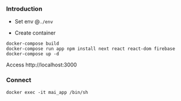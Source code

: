 ### Introduction

- Set env @`./env`

- Create container

```
docker-compose build
docker-compose run app npm install next react react-dom firebase
docker-compose up -d
```

Access http://localhost:3000

### Connect

```
docker exec -it mai_app /bin/sh
```
